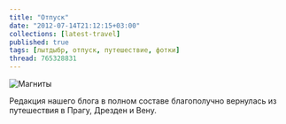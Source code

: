 ```yaml
---
title: "Отпуск"
date: "2012-07-14T21:12:15+03:00"
collections: [latest-travel]
published: true
tags: [лытдыбр, отпуск, путешествие, фотки]
thread: 765328831
---
```


![Магниты](/images/travel/2012-07-prague-vienna-dresden/magnets.jpg "Магниты")

Редакция нашего блога в полном составе благополучно вернулась из путешествия в Прагу, Дрезден и Вену.
